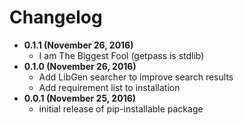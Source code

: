 # Changelog

- **0.1.1 (November 26, 2016)**
    - I am The Biggest Fool (getpass is stdlib)
- **0.1.0 (November 26, 2016)**
    - Add LibGen searcher to improve search results
    - Add requirement list to installation
- **0.0.1 (November 25, 2016)**
    - initial release of pip-installable package
